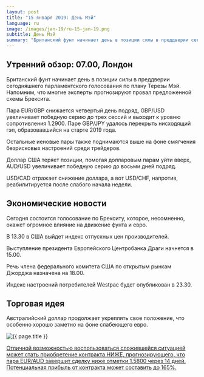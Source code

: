 ```yaml
---
layout: post
title: "15 января 2019: День Мэй"
language: ru
image: /images/jan-19/ru-15-jan-19.png
subtitle: День Мэй
summary: "Британский фунт начинает день в позиции силы в преддверии сегодняшнего парламентского голосования по плану Терезы Мэй. Напомним, что многие эксперты прогнозируют провал предложенной схемы Брексита"
---
```

## Утренний обзор: 07.00, Лондон
 
Британский фунт начинает день в позиции силы в преддверии сегодняшнего парламентского голосования по плану Терезы Мэй. Напомним, что многие эксперты прогнозируют провал предложенной схемы Брексита.

Пара EUR/GBP снижается четвертый день подряд, GBP/USD увеличивает победную серию до трех сессий и выходит к уровню сопротивления 1.2900. Паре GBP/JPY удалось перекрыть нисходящий гэп, образовавшийся на старте 2019 года.

Остальные иеновые пары также поднимаются выше на фоне смягчения безрисковых настроений среди трейдеров.

Доллар США теряет позиции, помогая долларовым парам уйти вверх, AUD/USD увеличивает победную серию до восьми дней подряд.

USD/CAD отражает снижение доллара, а вот USD/CHF, напротив, реабилитируется после слабого начала недели.
 
## Экономические новости
 
Сегодня состоится голосование по Брекситу, которое, несомненно, окажет огромное влияние на движение фунта и евро.

В 13.30 в США выйдет индекс отпускных цен производителей.

Выступление президента Европейского Центробанка Драги начнется в 15.00.

Речь члена федерального комитета США по открытым рынкам Джорджа назначена на 18.00.

Индекс настроений потребителей Westpac будет опубликован в 23.30.
 
## Торговая идея
 
Австралийский доллар продолжает укреплять свое положение, что особенно хорошо заметно на фоне слабеющего евро.

<img src="{{ site.url }}/images/jan-19/ru-15-jan-19.png" alt="{{ page.title }}"  title="{{ page.title }}">

<a href="%LINK%%?currency=USD&market=forex&underlying=frxEURAUD&formname=higherlower&duration_amount=14&duration_units=d&amount=10&amount_type=stake&expiry_type=duration&barrier=1.5800" target="_blank" rel="noopener noreferrer nofollow">Отличной возможностью воспользоваться сложившейся ситуацией может стать приобретение контракта НИЖЕ, прогнозирующего, что пара EUR/AUD завершит сделку ниже отметки 1.5800 через 14 дней. Потенциальная прибыль от контракта может составить до 165%.</a>
